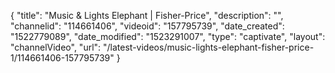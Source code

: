{
    "title": "Music & Lights Elephant | Fisher-Price",
    "description": "",
    "channelid": "114661406",
    "videoid": "157795739",
    "date_created": "1522779089",
    "date_modified": "1523291007",
    "type": "captivate",
    "layout": "channelVideo",
    "url": "\/latest-videos\/music-lights-elephant-fisher-price-1\/114661406-157795739"
}